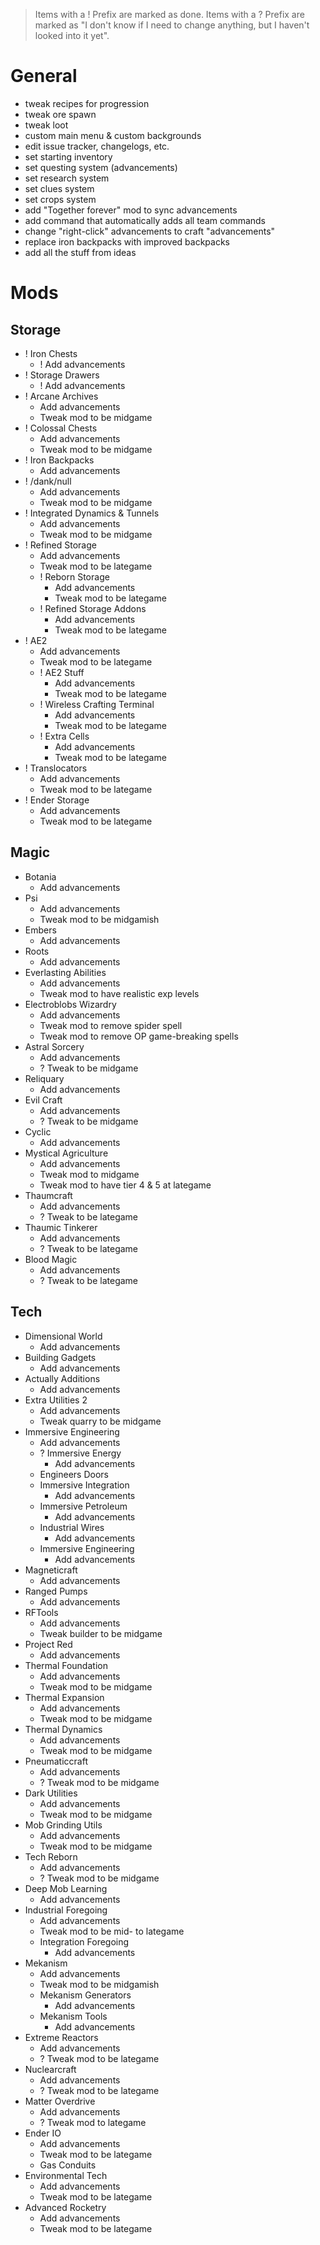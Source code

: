 > Items with a ! Prefix are marked as done.
> Items with a ? Prefix are marked as "I don't know if I need to change anything, but I haven't looked into it yet".

# General

- tweak recipes for progression
- tweak ore spawn
- tweak loot
- custom main menu & custom backgrounds
- edit issue tracker, changelogs, etc.
- set starting inventory
- set questing system (advancements)
- set research system
- set clues system
- set crops system
- add "Together forever" mod to sync advancements
- add command that automatically adds all team commands
- change "right-click" advancements to craft "advancements"
- replace iron backpacks with improved backpacks
- add all the stuff from ideas

# Mods

## Storage

- ! Iron Chests
    - ! Add advancements
- ! Storage Drawers
    - ! Add advancements
- ! Arcane Archives
    - Add advancements
    - Tweak mod to be midgame
- ! Colossal Chests
    - Add advancements
    - Tweak mod to be midgame
- ! Iron Backpacks
    - Add advancements
- ! /dank/null
    - Add advancements
    - Tweak mod to be midgame
- ! Integrated Dynamics & Tunnels
    - Add advancements
    - Tweak mod to be midgame
- ! Refined Storage
    - Add advancements
    - Tweak mod to be lategame
    - ! Reborn Storage
        - Add advancements
        - Tweak mod to be lategame
    - ! Refined Storage Addons
        - Add advancements
        - Tweak mod to be lategame
- ! AE2
    - Add advancements
    - Tweak mod to be lategame
    - ! AE2 Stuff
        - Add advancements
        - Tweak mod to be lategame
    - ! Wireless Crafting Terminal
        - Add advancements
        - Tweak mod to be lategame
    - ! Extra Cells
        - Add advancements
        - Tweak mod to be lategame
- ! Translocators
    - Add advancements
    - Tweak mod to be lategame
- ! Ender Storage
    - Add advancements
    - Tweak mod to be lategame

## Magic

- Botania
    - Add advancements
- Psi
    - Add advancements
    - Tweak mod to be midgamish
- Embers
    - Add advancements
- Roots
    - Add advancements
- Everlasting Abilities
    - Add advancements
    - Tweak mod to have realistic exp levels
- Electroblobs Wizardry
    - Add advancements
    - Tweak mod to remove spider spell
    - Tweak mod to remove OP game-breaking spells
- Astral Sorcery
    - Add advancements
    - ? Tweak to be midgame
- Reliquary
    - Add advancements
- Evil Craft
    - Add advancements
    - ? Tweak to be midgame
- Cyclic
    - Add advancements
- Mystical Agriculture
    - Add advancements
    - Tweak mod to midgame
    - Tweak mod to have tier 4 & 5 at lategame
- Thaumcraft
    - Add advancements
    - ? Tweak to be lategame
- Thaumic Tinkerer
    - Add advancements
    - ? Tweak to be lategame
- Blood Magic
    - Add advancements
    - ? Tweak to be lategame

## Tech

- Dimensional World
    - Add advancements
- Building Gadgets
    - Add advancements
- Actually Additions
    - Add advancements
- Extra Utilities 2
    - Add advancements
    - Tweak quarry to be midgame
- Immersive Engineering
    - Add advancements
    - ? Immersive Energy
        - Add advancements
    - Engineers Doors
    - Immersive Integration
        - Add advancements
    - Immersive Petroleum
        - Add advancements
    - Industrial Wires
        - Add advancements
    - Immersive Engineering
        - Add advancements
- Magneticraft
    - Add advancements
- Ranged Pumps
    - Add advancements
- RFTools
    - Add advancements
    - Tweak builder to be midgame
- Project Red
    - Add advancements
- Thermal Foundation
    - Add advancements
    - Tweak mod to be midgame
- Thermal Expansion
    - Add advancements
    - Tweak mod to be midgame
- Thermal Dynamics
    - Add advancements
    - Tweak mod to be midgame
- Pneumaticcraft
    - Add advancements
    - ? Tweak mod to be midgame
- Dark Utilities
    - Add advancements
    - Tweak mod to be midgame
- Mob Grinding Utils
    - Add advancements
    - Tweak mod to be midgame
- Tech Reborn
    - Add advancements
    - ? Tweak mod to be midgame
- Deep Mob Learning
    - Add advancements
- Industrial Foregoing
    - Add advancements
    - Tweak mod to be mid- to lategame
    - Integration Foregoing
        - Add advancements
- Mekanism
    - Add advancements
    - Tweak mod to be midgamish
    - Mekanism Generators
        - Add advancements
    - Mekanism Tools
        - Add advancements
- Extreme Reactors
    - Add advancements
    - ? Tweak mod to be lategame
- Nuclearcraft
    - Add advancements
    - ? Tweak mod to be lategame
- Matter Overdrive
    - Add advancements
    - ? Tweak mod to lategame
- Ender IO
    - Add advancements
    - Tweak mod to be lategame
    - Gas Conduits
- Environmental Tech
    - Add advancements
    - Tweak mod to be lategame
- Advanced Rocketry
    - Add advancements
    - Tweak mod to be lategame
